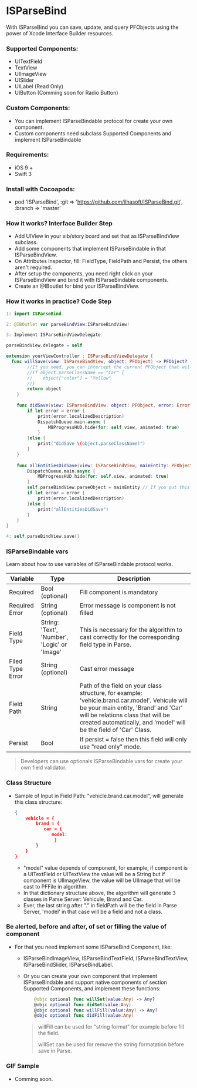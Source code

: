 # ISParseBind

With ISParseBind you can save, update, and query PFObjects using the power of Xcode Interface Builder resources.

### Supported Components:
- UITextField
- TextView
- UIImageView
- UISlider
- UILabel (Read Only)
- UIButton (Comming soon for Radio Button)

### Custom Components:
- You can implement ISParseBindable protocol for create your own component.
- Custom components need subclass Supported Components and implement ISParseBindable

### Requirements:
- iOS 9 +
- Swift 3

### Install with Cocoapods:
- pod 'ISParseBind', :git => 'https://github.com/ilhasoft/ISParseBind.git', :branch => 'master'

### How it works? Interface Builder Step
- Add UIView in your xib/story board and set that as ISParseBindView subclass.
- Add some components that implement ISParseBindable in that ISParseBindView.
- On Attributes Inspector, fill: FieldType, FieldPath and Persist, the others aren't required.
- After setup the components, you need right click on your ISParseBindView and bind it with ISParseBindable components.
- Create an @IBoutlet for bind your ISParseBindView.

### How it works in practice? Code Step

```swift
1: import ISParseBind
```
```swift
2: @IBOutlet var parseBindView:ISParseBindView!
```
```swift
3: Implement ISParseBindViewDelegate

parseBindView.delegate = self

extension yourViewController : ISParseBindViewDelegate {
  func willSave(view: ISParseBindView, object: PFObject) -> PFObject? {
        //If you need, you can intercept the current PFObject that will be saved and change some attributes before that. For example:
        //if object.parseClassName == "Car" {
        //    object["color"] = "Yellow"
        //}
        return object
    }
    
    func didSave(view: ISParseBindView, object: PFObject, error: Error?) {
        if let error = error {
            print(error.localizedDescription)
        	DispatchQueue.main.async {
            	MBProgressHUD.hide(for: self.view, animated: true)
        	}
        }else {
            print("didSave \(object.parseClassName)")
        }
    }
    
    func allEntitiesDidSave(view: ISParseBindView, mainEntity: PFObject, error: Error?) {
        DispatchQueue.main.async {
            MBProgressHUD.hide(for: self.view, animated: true)
        }
        self.parseBindView.parseObject = mainEntity // If you put this line, ISParseBind will update all objects in next save() call        
        if let error = error {
            print(error.localizedDescription)
        }else {
            print("allEntitiesDidSave")
        }
    }
}
```
```swift
4: self.parseBindView.save()
```


### ISParseBindable vars

Learn about how to use variables of ISParseBindable protocol works.

| Variable         | Type                                     | Description                              |
| ---------------- | ---------------------------------------- | ---------------------------------------- |
| Required         | Bool (optional)                          | Fill component is mandatory              |
| Required Error   | String (optional)                        | Error message is component is not filled |
| Field Type       | String: 'Text', 'Number', 'Logic' or 'Image' | This is necessary for the algorithm to cast correctly for the corresponding field type in Parse. |
| Filed Type Error | String (optional)                        | Cast error message                       |
| Field Path       | String                                   | Path of the field on your class structure, for example: 'vehicle.brand.car.model'. Vehicule will be your main entity, 'Brand' and 'Car' will be relations class that will be created automatically, and 'model' will be the field of 'Car' Class. |
| Persist          | Bool                                     | If persist = false then this field will only use "read only" mode. |



> Developers can use optionals ISParseBindable vars for create your own field validator.



### Class Structure 

- Sample of Input in Field Path: "vehicle.brand.car.model", will generate this class structure:

  ```json
  {
      vehicle = {
          brand = {
           	 car = {
              	model: 
            	 }
          }
      }
  }
  ```

  - "model" value depends of component, for example, if component is a UITextField or UITextView the value will be a String but if component is UIImageView, the value will be UIImage that will be cast to PFFile in algorithm.
    ​
  - In that dictionary structure above, the algorithm will generate 3 classes in Parse Server: Vehicule, Brand and Car.
  - Ever, the last string after "." in fieldPath will be the field in Parse Server, 'model' in that case will be a field and not a class.



### Be alerted, before and after, of set or filling the value of component

- For that you need implement some ISParseBind Component, like:

  - ISParseBindImageView, ISParseBindTextField, ISParseBindTextView, ISParseBindSlider, ISParseBindLabel.

  - Or you can create your own component that implement ISParseBindable and  support native components of section Supported Components, and implement these functions:

    ```swift
        @objc optional func willSet(value:Any) -> Any?
        @objc optional func didSet(value:Any)
        @objc optional func willFill(value:Any) -> Any?
        @objc optional func didFill(value:Any)
    ```

    > willFill can be used for "string format" for example before fill the field.
    >
    > willSet can be used for remove the string formatation before save in Parse. 



### GIF Sample

- Comming soon.



